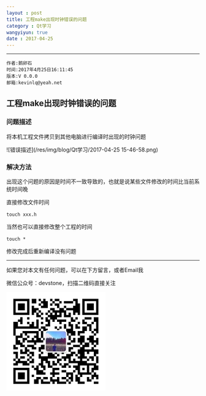 ```yaml
---
layout : post
title: 工程make出现时钟错误的问题
category : Qt学习
wangyiyun: true
date : 2017-04-25
---
```


******

    作者:鹅卵石
    时间:2017年4月25日16:11:45
    版本:V 0.0.0
    邮箱:kevinlq@yeah.net

<!-- more -->

##  工程make出现时钟错误的问题

### 问题描述
将本机工程文件拷贝到其他电脑进行编译时出现的时钟问题

![错误描述](/res/img/blog/Qt学习/2017-04-25 15-46-58.png)

### 解决方法

出现这个问题的原因是时间不一致导致的，也就是说某些文件修改的时间比当前系统时间晚

直接修改文件时间
```
touch xxx.h
```

当然也可以直接修改整个工程的时间
```
touch *
```

修改完成后重新编译没有问题

---

如果您对本文有任何问题，可以在下方留言，或者Email我 

微信公众号：devstone，扫描二维码直接关注

![](/res/img/blog/qrcode_for_devstone.jpg)